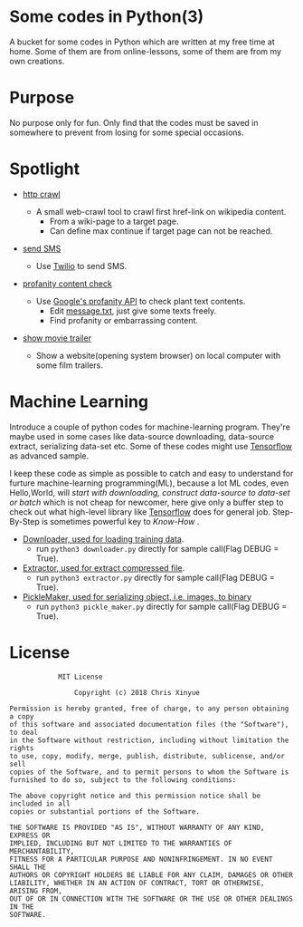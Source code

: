 Some codes in Python(3)
===
A bucket for some codes in Python which are written at my free time at home. 
Some of them are from online-lessons, some of them are from my own creations.

# Purpose
No purpose only for fun. Only find that the codes must be saved in somewhere to 
prevent from losing for some special occasions.

# Spotlight

- [http crawl](https://github.com/XinyueZ/some-python-codes/tree/master/advanced_python/http_crawl)
	- A small web-crawl tool to crawl first href-link on wikipedia content. 
		- From a wiki-page to a target page.
		- Can define max continue if target page can not be reached.
- [send SMS](https://github.com/XinyueZ/some-python-codes/tree/master/advanced_python/send_message)
	- Use [Twilio](https://www.twilio.com/) to send SMS.

- [profanity content check](https://github.com/XinyueZ/some-python-codes/tree/master/advanced_python/profanity_check)
	- Use [Google's profanity API](http://www.wdylike.appspot.com/?q=some_content) to check plant text contents.
		- Edit [message.txt](https://github.com/XinyueZ/some-python-codes/blob/master/advanced_python/profanity_check/message.txt), just give some texts freely.
		- Find profanity or embarrassing content.
- [show movie trailer](https://github.com/XinyueZ/some-python-codes/tree/master/advanced_python/movie_trailer_website)
	- Show a website(opening system browser) on local computer with some film trailers.

# Machine Learning

Introduce a couple of python codes for machine-learning program. They're maybe used in some cases like data-source downloading,  data-source extract, serializing data-set etc. Some of these codes might use [Tensorflow](https://www.tensorflow.org/) as advanced sample.

I keep these code as simple as possible to catch and easy to understand for furture machine-learning programming(ML), because a lot ML codes, even Hello,World, will *start with downloading, construct data-source to data-set or batch* which is not cheap for newcomer, here give only a buffer step to check out what high-level library like [Tensorflow](https://www.tensorflow.org/) does for general job. Step-By-Step is sometimes powerful key to *Know-How* .  

- [Downloader, used for loading training data](https://github.com/XinyueZ/some-python-codes/tree/master/machine_learning/downloader.py).
	- run ```python3 downloader.py``` directly for sample call(Flag DEBUG = True).
- [Extractor, used for extract compressed file](https://github.com/XinyueZ/some-python-codes/tree/master/machine_learning/extractor.py).
	- run ```python3 extractor.py``` directly for sample call(Flag DEBUG = True).
- [PickleMaker, used for serializing object, i.e. images, to binary](https://github.com/XinyueZ/some-python-codes/tree/master/machine_learning/pickle_maker.py)
	- run ```python3 pickle_maker.py``` directly for sample call(Flag DEBUG = True).

# License

```
			MIT License

                Copyright (c) 2018 Chris Xinyue 

Permission is hereby granted, free of charge, to any person obtaining a copy
of this software and associated documentation files (the "Software"), to deal
in the Software without restriction, including without limitation the rights
to use, copy, modify, merge, publish, distribute, sublicense, and/or sell
copies of the Software, and to permit persons to whom the Software is
furnished to do so, subject to the following conditions:

The above copyright notice and this permission notice shall be included in all
copies or substantial portions of the Software.

THE SOFTWARE IS PROVIDED "AS IS", WITHOUT WARRANTY OF ANY KIND, EXPRESS OR
IMPLIED, INCLUDING BUT NOT LIMITED TO THE WARRANTIES OF MERCHANTABILITY,
FITNESS FOR A PARTICULAR PURPOSE AND NONINFRINGEMENT. IN NO EVENT SHALL THE
AUTHORS OR COPYRIGHT HOLDERS BE LIABLE FOR ANY CLAIM, DAMAGES OR OTHER
LIABILITY, WHETHER IN AN ACTION OF CONTRACT, TORT OR OTHERWISE, ARISING FROM,
OUT OF OR IN CONNECTION WITH THE SOFTWARE OR THE USE OR OTHER DEALINGS IN THE
SOFTWARE.
```
